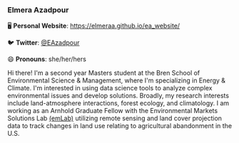 ### Elmera Azadpour

🖥  **Personal Website**: https://elmeraa.github.io/ea_website/

🐦  **Twitter**: [@EAzadpour](https://twitter.com/EAzadpour)

😄  **Pronouns**: she/her/hers

Hi there! I'm a second year Masters student at the Bren School of Environmental Science & Management, where I'm specializing in Energy & Climate. I'm interested in using data science tools to analyze complex environmental issues and develop solutions. Broadly, my research interests include land-atmosphere interactions, forest ecology, and climatology. I am working as an Arnhold Graduate Fellow with the Environmental Markets Solutions Lab [(emLab)](https://emlab.ucsb.edu/about/our-team/elmera-azadpour) utilizing remote sensing and land cover projection data to track changes in land use relating to agricultural abandonment in the U.S. 


<!--
**elmeraa/elmeraa** is a ✨ _special_ ✨ repository because its `README.md` (this file) appears on your GitHub profile.

Here are some ideas to get you started:

- 🔭 I’m currently working on ...
- 🌱 I’m currently learning ...
- 👯 I’m looking to collaborate on ...
- 🤔 I’m looking for help with ...
- 💬 Ask me about ...
- 📫 How to reach me: ...
- 😄 Pronouns: ...
- ⚡ Fun fact: ...
-->
